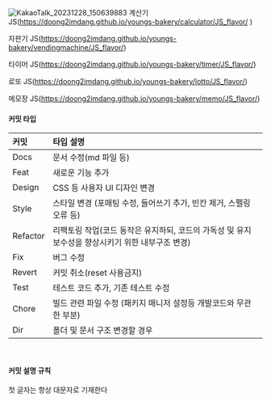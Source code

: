 ![KakaoTalk_20231228_150639883](https://github.com/doong2imdang/youngs-bakery/assets/124869695/691bd61d-f915-44c5-8100-f73b3189bc9e)
계산기 JS(https://doong2imdang.github.io/youngs-bakery/calculator/JS_flavor/
)

자판기 JS(https://doong2imdang.github.io/youngs-bakery/vendingmachine/JS_flavor/)

타이머 JS(https://doong2imdang.github.io/youngs-bakery/timer/JS_flavor/)

로또 JS(https://doong2imdang.github.io/youngs-bakery/lotto/JS_flavor/)

메모장 JS(https://doong2imdang.github.io/youngs-bakery/memo/JS_flavor/)

#### 커밋 타입

| 커밋     | 타입 설명                                                                                        |
| :------- | :----------------------------------------------------------------------------------------------- |
| Docs     | 문서 수정(md 파일 등)                                                                            |
| Feat     | 새로운 기능 추가                                                                                 |
| Design   | CSS 등 사용자 UI 디자인 변경                                                                     |
| Style    | 스타일 변경 (포매팅 수정, 들어쓰기 추가, 빈칸 제거, 스펠링 오류 등)                              |
| Refactor | 리팩토링 작업(코드 동작은 유지하되, 코드의 가독성 및 유지보수성을 향상시키기 위한 내부구조 변경) |
| Fix      | 버그 수정                                                                                        |
| Revert   | 커밋 취소(reset 사용금지)                                                                        |
| Test     | 테스트 코드 추가, 기존 테스트 수정                                                               |
| Chore   | 빌드 관련 파일 수정 (패키지 매니저 설정등 개발코드와 무관한 부분)                                |
| Dir     | 폴더 및 문서 구조 변경할 경우                                                                 | 

<br>

#### 커밋 설명 규칙

첫 글자는 항상 대문자로 기재한다
